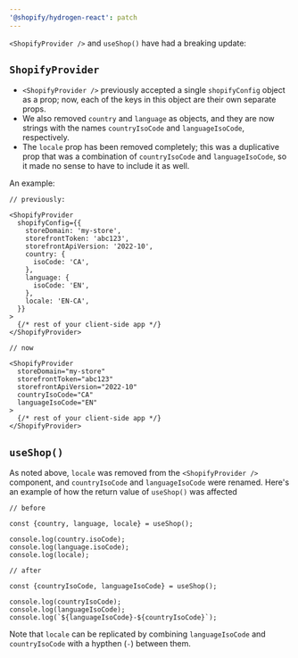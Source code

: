 ```yaml
---
'@shopify/hydrogen-react': patch
---
```


`<ShopifyProvider />` and `useShop()` have had a breaking update:

## `ShopifyProvider`

- `<ShopifyProvider />` previously accepted a single `shopifyConfig` object as a prop; now, each of the keys in this object are their own separate props.
- We also removed `country` and `language` as objects, and they are now strings with the names `countryIsoCode` and `languageIsoCode`, respectively.
- The `locale` prop has been removed completely; this was a duplicative prop that was a combination of `countryIsoCode` and `languageIsoCode`, so it made no sense to have to include it as well.

An example:

```tsx
// previously:

<ShopifyProvider
  shopifyConfig={{
    storeDomain: 'my-store',
    storefrontToken: 'abc123',
    storefrontApiVersion: '2022-10',
    country: {
      isoCode: 'CA',
    },
    language: {
      isoCode: 'EN',
    },
    locale: 'EN-CA',
  }}
>
  {/* rest of your client-side app */}
</ShopifyProvider>
```

```tsx
// now

<ShopifyProvider
  storeDomain="my-store"
  storefrontToken="abc123"
  storefrontApiVersion="2022-10"
  countryIsoCode="CA"
  languageIsoCode="EN"
>
  {/* rest of your client-side app */}
</ShopifyProvider>
```

## `useShop()`

As noted above, `locale` was removed from the `<ShopifyProvider />` component, and `countryIsoCode` and `languageIsoCode` were renamed. Here's an example of how the return value of `useShop()` was affected

```tsx
// before

const {country, language, locale} = useShop();

console.log(country.isoCode);
console.log(language.isoCode);
console.log(locale);
```

```tsx
// after

const {countryIsoCode, languageIsoCode} = useShop();

console.log(countryIsoCode);
console.log(languageIsoCode);
console.log(`${languageIsoCode}-${countryIsoCode}`);
```

Note that `locale` can be replicated by combining `languageIsoCode` and `countryIsoCode` with a hypthen (`-`) between them.
